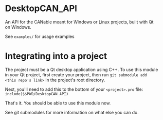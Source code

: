 # DesktopCAN_API
An API for the CANable meant for Windows or Linux projects, built with Qt on Windows.

See `examples/` for usage examples

Integrating into a project
=====

The project must be a Qt desktop application using C++.
To use this module in your Qt project, first create your project, then run `git submodule add <this repo's link>` in the project's root directory. 

Next, you'll need to add this to the bottom of your `<project>.pro` file:
`include($$PWD/DesktopCAN_API)`

That's it. You should be able to use this module now.

See git submodules for more information on what else you can do.
